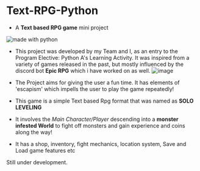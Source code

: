 # Text-RPG-Python
 - A **Text based RPG game** mini project 
<img src="https://img.shields.io/badge/made%20with-python-blue.svg" alt="made with python">


- This project was developed by my Team and I, as an entry to the Program Elective: Python A's Learning Activity. It was inspired from a variety of games released in the past, but mostly influenced by the discord bot **Epic RPG** which i have worked on as well.
![image](https://user-images.githubusercontent.com/77443480/177172130-fabb2181-4635-4014-8478-6a5ed57286e2.png)
 

- The Project aims for giving the user a fun time. It has elements of 'escapism' which impells the user to play the game repeatedly! 

- This game is a simple Text based Rpg format that was named as **SOLO LEVELING**
- It involves the *Main Character/Player* descending into a **monster infested World** to fight off monsters and gain experience and coins along the way!
- It has a shop, inventory, fight mechanics, location system, Save and Load game features etc

Still under development.

